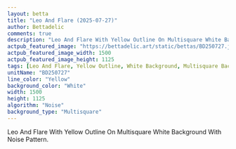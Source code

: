 ```yaml
---
layout: betta
title: "Leo And Flare (2025-07-27)"
author: Bettadelic
comments: true
description: "Leo And Flare With Yellow Outline On Multisquare White Background With Noise Pattern."
actpub_featured_image: "https://bettadelic.art/static/bettas/BD250727.jpg"
actpub_featured_image_width: 1500
actpub_featured_image_height: 1125
tags: [Leo And Flare, Yellow Outline, White Background, Multisquare Background Pattern, Noise Pattern, July 2025]
unitName: "BD250727"
line_color: "Yellow"
background_color: "White"
width: 1500
height: 1125
algorithm: "Noise"
background_type: "Multisquare"
---
```


Leo And Flare With Yellow Outline On Multisquare White Background With Noise Pattern.
